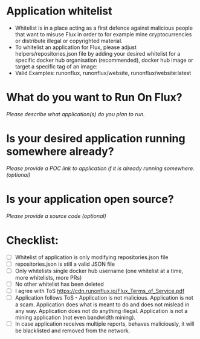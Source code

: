 # Application whitelist

- Whitelist is in a place acting as a first defence against malicious people that want to misuse Flux in order to for example mine cryptocurrencies or distribute illegal or copyrighted material. 
- To whitelist an application for Flux, please adjust helpers/repositories.json file by adding your desired whitelist for a specific docker hub organisation (recommended), docker hub image or target a specific tag of an image:
- Valid Examples: runonflux, runonflux/website, runonflux/website:latest

# What do you want to Run On Flux?

*Please describe what application(s) do you plan to run.*

# Is your desired application running somewhere already?

*Please provide a POC link to application if it is already running somewhere. (optional)*

# Is your application open source?

*Please provide a source code (optional)*

# Checklist:

- [ ] Whitelist of application is only modifying repositories.json file
- [ ] repositories.json is still a valid JSON file
- [ ] Only whitelists single docker hub username (one whitelist at a time, more whitelists, more PRs)
- [ ] No other whitelist has been deleted
- [ ] I agree with ToS https://cdn.runonflux.io/Flux_Terms_of_Service.pdf
- [ ] Application follows ToS - Application is not malicious. Application is not a scam. Application does what is meant to do and does not mislead in any way. Application does not do anything illegal. Application is not a mining application (not even bandwidth mining).
- [ ] In case application receives multiple reports, behaves maliciously, it will be blacklisted and removed from the network.
